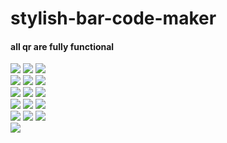 # stylish-bar-code-maker

#### all qr are fully functional
<div class="row">
  <div class="column">
<img src="name_22308.png.gif">
<img src="name_22337.png.gif">
<img src="name_2374.png.gif">
        
   </div>
  <div class="column">
    
<img src="name_38708.png.gif">
<img src="name_42175.png.gif">
<img src="name_43087.png.gif">
        
   </div>
  <div class="column">
    
<img src="name_44112.png.gif">
<img src="name_48972.png.gif">
<img src="name_60639.png.gif">
        
   </div>
  <div class="column">
    
<img src="name_64246.png.gif">
<img src="name_80319.png.gif">
<img src="name_82068.png.gif">
              
   </div>
  <div class="column">
    
<img src="name_88088.png.gif">
<img src="name_89713.png.gif">
<img src="name_91764.png.gif">
                                 
   </div>
  <div class="column">
    
<img src="name_95829.png.gif">
  </div>
</div>
